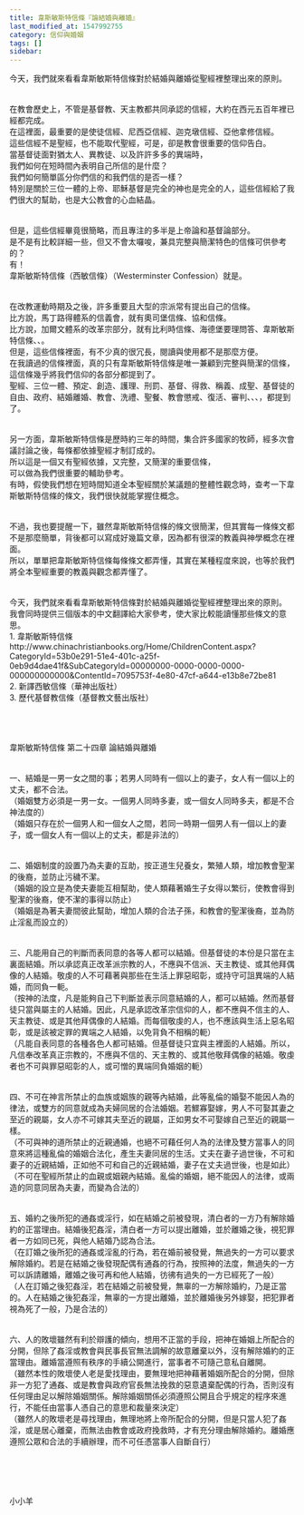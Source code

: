 ```yaml
---
title: 韋斯敏斯特信條『論結婚與離婚』
last_modified_at: 1547992755
category: 信仰與婚姻
tags: []
sidebar: 
---
```


<p>今天，我們就來看看韋斯敏斯特信條對於結婚與離婚從聖經裡整理出來的原則。<!--more--><br/><br/><br/>在教會歷史上，不管是基督教、天主教都共同承認的信經，大約在西元五百年裡已經都完成。<br/>在這裡面，最重要的是使徒信經、尼西亞信經、迦克墩信經、亞他拿修信經。<br/>這些信經不是聖經，也不能取代聖經，可是，卻是教會很重要的信仰告白。<br/>當基督徒面對猶太人、異教徒、以及許許多多的異端時，<br/>我們如何在短時間內表明自己所信的是什麼？<br/>我們如何簡單區分你們信的和我們信的是否一樣？<br/>特別是關於三位一體的上帝、耶穌基督是完全的神也是完全的人，這些信經給了我們很大的幫助，也是大公教會的心血結晶。<br/><br/><br/>但是，這些信經畢竟很簡略，而且專注的多半是上帝論和基督論部分。<br/>是不是有比較詳細一些，但又不會太囉唆，兼具完整與簡潔特色的信條可供參考的？<br/>有！<br/>韋斯敏斯特信條（西敏信條）（Westerminster Confession）就是。<br/><br/><br/>在改教運動時期及之後，許多重要且大型的宗派常有提出自己的信條。<br/>比方說，馬丁路得體系的信義會，就有奧司堡信條、協和信條。<br/>比方說，加爾文體系的改革宗部分，就有比利時信條、海德堡要理問答、韋斯敏斯特信條、、。<br/>但是，這些信條裡面，有不少真的很冗長，閱讀與使用都不是那麼方便。<br/>在我讀過的信條裡面，真的只有韋斯敏斯特信條是唯一兼顧到完整與簡潔的信條，這信條幾乎將我們信仰的各部分都提到了。<br/>聖經、三位一體、預定、創造、護理、刑罰、基督、得救、稱義、成聖、基督徒的自由、政府、結婚離婚、教會、洗禮、聖餐、教會懲戒、復活、審判、、、，都提到了。<br/><br/><br/>另一方面，韋斯敏斯特信條是歷時約三年的時間，集合許多國家的牧師，經多次會議討論之後，每條都依據聖經才制訂成的。<br/>所以這是一個又有聖經依據，又完整，又簡潔的重要信條，<br/>可以做為我們很重要的輔助參考。<br/>有時，假使我們想在短時間知道全本聖經關於某議題的整體性觀念時，查考一下韋斯敏斯特信條的條文，我們很快就能掌握住概念。<br/><br/><br/>不過，我也要提醒一下，雖然韋斯敏斯特信條的條文很簡潔，但其實每一條條文都不是那麼簡單，背後都可以寫成好幾篇文章，因為都有很深的教義與神學概念在裡面。<br/>所以，單單把韋斯敏斯特信條每條條文都弄懂，其實在某種程度來說，也等於我們將全本聖經重要的教義與觀念都弄懂了。<br/><br/><br/>今天，我們就來看看韋斯敏斯特信條對於結婚與離婚從聖經裡整理出來的原則。<br/>我會同時提供三個版本的中文翻譯給大家參考，使大家比較能讀懂那些條文的意思。<br/>1.	韋斯敏斯特信條<br/>http://www.chinachristianbooks.org/Home/ChildrenContent.aspx?CategoryId=53b0e291-51e4-401c-a25f-0eb9d4dae41f&amp;SubCategoryId=00000000-0000-0000-0000-000000000000&amp;ContentId=7095753f-4e80-47cf-a644-e13b8e72be81<br/>2.	新譯西敏信條（華神出版社）<br/>3.	歷代基督教信條（基督教文藝出版社）<br/><br/><br/><br/><br/>韋斯敏斯特信條  第二十四章  論結婚與離婚<br/><br/><br/>一、結婚是一男一女之間的事；若男人同時有一個以上的妻子，女人有一個以上的丈夫，都不合法。<br/>（婚姻雙方必須是一男一女。一個男人同時多妻，或一個女人同時多夫，都是不合神法度的）<br/>（婚姻只存在於一個男人和一個女人之間，若同一時期一個男人有一個以上的妻子，或一個女人有一個以上的丈夫，都是非法的）<br/><br/><br/>二、婚姻制度的設置乃為夫妻的互助，按正道生兒養女，繁殖人類，增加教會聖潔的後裔，並防止污穢不潔。<br/>（婚姻的設立是為使夫妻能互相幫助，使人類藉著婚生子女得以繁衍，使教會得到聖潔的後裔，使不潔的事得以防止）<br/>（婚姻是為著夫妻間彼此幫助，增加人類的合法子孫，和教會的聖潔後裔，並為防止淫亂而設立的）<br/><br/><br/>三、凡能用自己的判斷而表同意的各等人都可以結婚。但基督徒的本份是只當在主裏面結婚。所以承認真正改革派宗教的人，不應與不信派、天主教徒、或其他拜偶像的人結婚。敬虔的人不可藉著與那些在生活上罪惡昭彰，或持守可詛異端的人結婚，而同負一軛。<br/>（按神的法度，凡是能夠自己下判斷並表示同意結婚的人，都可以結婚。然而基督徒只當與屬主的人結婚。因此，凡是承認改革宗信仰的人，都不應與不信主的人、天主教徒、或是其他拜偶像的人結婚。而每個敬虔的人，也不應該與生活上惡名昭彰，或是該被定罪的異端之人結婚，以免背負不相稱的軛）<br/>（凡能自表同意的各種各色人都可結婚。但基督徒只宜與主裡面的人結婚。所以，凡信奉改革真正宗教的，不應與不信的、天主教的、或其他敬拜偶像的結婚。敬虔者也不可與罪惡昭彰的人，或可憎的異端同負婚姻的軛）<br/><br/><br/>四、不可在神言所禁止的血族或姻族的親等內結婚，此等亂倫的婚娶不能因人為的律法，或雙方的同意就成為夫婦同居的合法婚姻。若鰥寡娶嫁，男人不可娶其妻之至近的親屬，女人亦不可嫁其夫至近的親屬，正如男女不可娶嫁自己至近的親屬一樣。<br/>（不可與神的道所禁止的近親通婚，也絕不可藉任何人為的法律及雙方當事人的同意來將這種亂倫的婚姻合法化，產生夫妻同居的生活。丈夫在妻子過世後，不可和妻子的近親結婚，正如他不可和自己的近親結婚，妻子在丈夫過世後，也是如此）<br/>（不可在聖經所禁止的血親或姻親內結婚。亂倫的婚姻，絕不能因人的法律，或兩造的同意同居為夫妻，而變為合法的）<br/><br/><br/>五、婚約之後所犯的通姦或淫行，如在結婚之前被發現，清白者的一方乃有解除婚約的正當理由。結婚後犯姦淫，清白者一方可以提出離婚，並於離婚之後，視犯罪者一方如同已死，與他人結婚乃認為合法。<br/>（在訂婚之後所犯的通姦或淫亂的行為，若在婚前被發覺，無過失的一方可以要求解除婚約。若是在結婚之後發現配偶有通姦的行為，按照神的法度，無過失的一方可以訴請離婚，離婚之後可再和他人結婚，彷彿有過失的一方已經死了一般）<br/>（人在訂婚之後犯姦淫，若在結婚之前被發覺，無辜的一方解除婚約，乃是正當的。人在結婚之後犯姦淫，無辜的一方提出離婚，並於離婚後另外嫁娶，把犯罪者視為死了一般，乃是合法的）<br/><br/><br/>六、人的敗壞雖然有利於辯護的傾向，想用不正當的手段，把神在婚姻上所配合的分開，但除了姦淫或教會與民事長官無法調解的故意離棄以外，沒有解除婚約的正當理由。離婚當遵照有秩序的手續公開進行，當事者不可隨己意私自離開。 <br/>（雖然本性的敗壞使人老是愛找理由，要無理地把神藉著婚姻所配合的分開，但除非一方犯了通姦、或是教會與政府官長無法挽救的惡意遺棄配偶的行為，否則沒有任何理由足以解除婚姻關係。解除婚姻關係必須遵照公開且合乎規定的程序來進行，不能任由當事人憑自己的意思和裁量來決定）<br/>（雖然人的敗壞老是尋找理由，無理地將上帝所配合的分開，但是只當人犯了姦淫，或是居心離棄，而無法由教會或政府挽救時，才有充分理由解除婚約。離婚應遵照公眾和合法的手續辦理，而不可任憑當事人自斷自行）<br/><br/><br/><br/><br/><br/>小小羊</p>